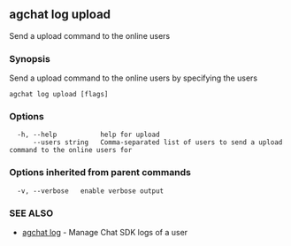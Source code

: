 ## agchat log upload

Send a upload command to the online users

### Synopsis

Send a upload command to the online users by specifying the users

```
agchat log upload [flags]
```

### Options

```
  -h, --help           help for upload
      --users string   Comma-separated list of users to send a upload command to the online users for
```

### Options inherited from parent commands

```
  -v, --verbose   enable verbose output
```

### SEE ALSO

* [agchat log](agchat_log.md)	 - Manage Chat SDK logs of a user

